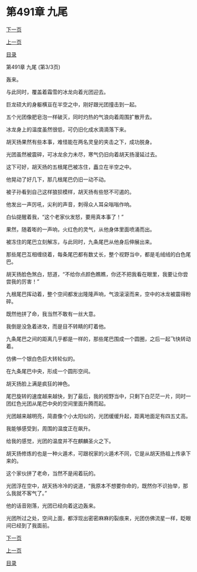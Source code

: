 <h1>第491章     九尾</h1>
            <div><p><a href="./1473_%E7%AC%AC492%E7%AB%A0_%E9%BB%84%E6%B3%89%E5%A4%A9%E7%8B%B1.md">下一页</a></p><p><a href="./1471_%E7%AC%AC491%E7%AB%A0_%E4%B9%9D%E5%B0%BE.md">上一页</a></p><p><a href="../">目录</a></p></div>
            <div><p>第491章     九尾 (第3/3页)</p><p>轰来。</p><p>与此同时，覆盖着霜雪的冰龙向着光团迎去。</p><p>巨龙硕大的身躯横亘在半空之中，刚好跟光团撞击到一起。</p><p>五个光团像肥皂泡一样破灭，同时灼热的气浪向着周围扩散开去。</p><p>冰龙身上的温度虽然很低，可仍旧化成水滴滴落下来。</p><p>胡天扬果然有些本事，难怪能在两名灵皇的夹击之下，成功脱身。</p><p>光团虽然被震碎，可冰龙余力未尽，寒气仍旧向着胡天扬漫延过去。</p><p>这下可好，胡天扬的五根尾巴被冻住，矗立在半空之中。</p><p>他晃动了好几下，那几根尾巴仍旧一动不动。</p><p>被子孙看到自己这样狼狈模样，胡天扬有些怒不可遏的。</p><p>他发出一声厉吼，尖利的声音，刺得众人耳朵嗡嗡作响。</p><p>白仙提醒着我，“这个老家伙发怒，要用真本事了！”</p><p>果然，随着嘭的一声响，火红色的灵气，从他身体里面喷涌而出。</p><p>被冻住的尾巴立刻解冻，与此同时，九条尾巴从他身后伸展出来。</p><p>那些尾巴互相缠绕着，每条尾巴都有数丈长，整个视野当中，都是毛绒绒的白色尾巴。</p><p>胡天扬脸色煞白，怒道，“不给你点颜色瞧瞧，你还不把我看在眼里，我要让你尝尝我的厉害！”</p><p>九根尾巴挥动着，整个空间都发出隆隆声响，气浪滚滚而来，空中的冰龙被震得粉碎。</p><p>既然他拼了命，我当然不敢有一丝大意。</p><p>我倒是没急着进攻，而是目不转睛的盯着他。</p><p>九条尾巴之间的距离几乎都是一样的，那些尾巴围成一个圆圈，之后一起飞快转动着。</p><p>仿佛一个银白色巨大转轮似的。</p><p>在九条尾巴中央，形成一个圆形空间。</p><p>胡天扬脸上满是疯狂的神色。</p><p>尾巴旋转的速度越来越快，到了最后，我的视野当中，只剩下白茫茫一片，同时一团红色光团从尾巴中央的空间里面升腾而起。</p><p>光团越来越明亮，简直像个小太阳似的，光团缓缓升起，距离地面足有四五丈高。</p><p>我能够感受到，周围的温度正在飙升。</p><p>给我的感觉，光团的温度并不在麒麟圣火之下。</p><p>胡天扬修炼的也是一种火遁术，可跟祝家的火遁术不同，它是从胡天扬祖上传承下来的。</p><p>这个家伙拼了老命，当然不是闹着玩的。</p><p>光团浮在空中，胡天扬冷冷的说道，“我原本不想要你命的，既然你不识抬举，那么我就不客气了。”</p><p>他的话音刚落，光团已经向着这边轰来。</p><p>光团所过之处，空间上面，都浮现出密密麻麻的裂痕来，光团仿佛流星一样，眨眼间已经到了我面前。</p></div>
            <div><p><a href="./1473_%E7%AC%AC492%E7%AB%A0_%E9%BB%84%E6%B3%89%E5%A4%A9%E7%8B%B1.md">下一页</a></p><p><a href="./1471_%E7%AC%AC491%E7%AB%A0_%E4%B9%9D%E5%B0%BE.md">上一页</a></p><p><a href="../">目录</a></p></div>